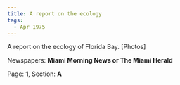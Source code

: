 ```yaml
---  
title: A report on the ecology  
tags:  
  - Apr 1975  
---  
```

  
A report on the ecology of Florida Bay. [Photos]  
  
Newspapers: **Miami Morning News or The Miami Herald**  
  
Page: **1**, Section: **A** 
